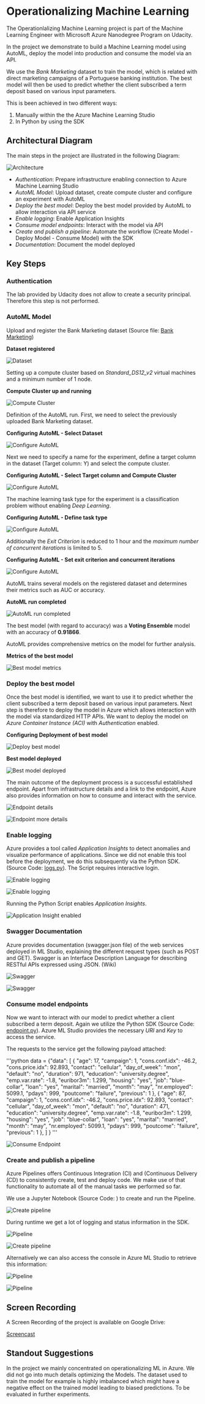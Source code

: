 # Operationalizing Machine Learning

The Operationlalizing Machine Learning project is part of the Machine Learning Engineer with Microsoft Azure Nanodegree Program on Udacity.

In the project we demonstrate to build a Machine Learning model using AutoML, deploy the model into production and consume the model via an API. 

We use the *Bank Marketing* dataset to train the model, which is related with direct marketing campaigns of a Portuguese banking institution. The best model will then be used to predict whether the client subscribed a term deposit based on various input parameters. 

This is been achieved in two different ways:
1. Manually within the the Azure Machine Learning Studio
2. In Python by using the SDK

## Architectural Diagram

The main steps in the project are illustrated in the following Diagram:

![Architecture](images/01-architecture.png)

* *Authentication*: Prepare infrastructure enabling connection to Azure Machine Learning Studio
* *AutoML Model*: Upload dataset, create compute cluster and configure an experiment with AutoML 
* *Deploy the best model*: Deploy the best model provided by AutoML to allow interaction via API service
* *Enable logging*: Enable Application Insights
* *Consume model endpoints*: Interact with the model via API
* *Create and publish a pipeline*: Automate the workflow (Create Model - Deploy Model - Consume Model) with the SDK
* *Documentation*: Document the model deployed

## Key Steps

### Authentication

The lab provided by Udacity does not allow to create a security principal. Therefore this step is not performed.

### AutoML Model

Upload and register the Bank Marketing dataset (Source file: [Bank Marketing](https://automlsamplenotebookdata.blob.core.windows.net/automl-sample-notebook-data/bankmarketing_train.csv)) 

**Dataset registered**

![Dataset](images/02-dataset.png)

Setting up a compute cluster based on *Standard_DS12_v2* virtual machines and a minimum number of 1 node.

**Compute Cluster up and running**

![Compute Cluster](images/03-compute-cluster.png)

Definition of the AutoML run. First, we need to select the previously uploaded Bank Marketing dataset.

**Configuring AutoML - Select Dataset**

![Configure AutoML](images/04-create-automl.png)

Next we need to specify a name for the experiment, define a target column in the dataset (Target column: Y) and select the compute cluster.

**Configuring AutoML - Select Target column and Compute Cluster**

![Configure AutoML](images/05-create-automl2.png)

The machine learning task type for the experiment is a classification problem without enabling *Deep Learning*.

**Configuring AutoML - Define task type**

![Configure AutoML](images/07-create-automl3.png)

Additionally the *Exit Criterion* is reduced to 1 hour and the *maximum number of concurrent iterations* is limited to 5.

**Configuring AutoML - Set exit criterion and concurrent iterations**

![Configure AutoML](images/06-create-automl4.png)

AutoML trains several models on the registered dataset and determines their metrics such as AUC or accuracy.

**AutoML run completed**

![AutoML run completed](images/08-automl-completed.png)

The best model (with regard to accuracy) was a **Voting Ensemble** model with an accuracy of **0.91866**.

AutoML provides comprehensive metrics on the model for further analysis.

**Metrics of the best model**

![Best model metrics](images/10-best-model-metrics.png)


### Deploy the best model

Once the best model is identified, we want to use it to predict whether the client subscribed a term deposit based on various input parameters. Next step is therefore to deploy the model in Azure which allows interaction with the model via standardized HTTP APIs. We want to deploy the model on *Azure Container Instance (ACI)* with *Authentication* enabled.

**Configuring Deployment of best model**

![Deploy best model](images/11-best-model-deploy.png)

**Best model deployed**

![Best model deployed](images/12-best-model-deployed.png)

The main outcome of the deployment process is a successful established endpoint. Apart from infrastructure details and a link to the endpoint, Azure also provides information on how to consume and interact with the service.

![Endpoint details](images/13-endpoint-best-model.png)


![Endpoint more details](images/14-endpoint-best-model2.png)


### Enable logging

Azure provides a tool called *Application Insights* to detect anomalies and visualize performance of applications. Since we did not enable this tool before the deployment, we do this subsequently via the Python SDK. (Source Code: [logs.py](https://github.com/HaslRepos/nd00333_AZMLND_C2/blob/master/logs.py)). The Script requires interactive login.

![Enable logging](images/15-enable-logging.png)

![Enable logging](images/16-enable-logging2.png)

Running the Python Script enables *Application Insights*.

![Application Insight enabled](images/17-endpoint-best-model-application-insight-enabled.png)


### Swagger Documentation

Azure provides documentation (swagger.json file) of the web services deployed in ML Studio, explaining the different request types (such as POST and GET). 
Swagger is an Interface Description Language for describing RESTful APIs expressed using JSON. (Wiki)

![Swagger](images/18-swagger.png)


![Swagger](images/19-swagger2.png)


### Consume model endpoints

Now we want to interact with our model to predict whether a client subscribed a term deposit. Again we utilize the Python SDK (Source Code: [endpoint.py](https://github.com/HaslRepos/nd00333_AZMLND_C2/blob/master/endpoint.py)). Azure ML Studio provides the necessary *URI* and *Key* to access the service.

The requests to the service get the following payload attached:

'''python
data = {"data":
        [
          {
            "age": 17,
            "campaign": 1,
            "cons.conf.idx": -46.2,
            "cons.price.idx": 92.893,
            "contact": "cellular",
            "day_of_week": "mon",
            "default": "no",
            "duration": 971,
            "education": "university.degree",
            "emp.var.rate": -1.8,
            "euribor3m": 1.299,
            "housing": "yes",
            "job": "blue-collar",
            "loan": "yes",
            "marital": "married",
            "month": "may",
            "nr.employed": 5099.1,
            "pdays": 999,
            "poutcome": "failure",
            "previous": 1
          },
          {
            "age": 87,
            "campaign": 1,
            "cons.conf.idx": -46.2,
            "cons.price.idx": 92.893,
            "contact": "cellular",
            "day_of_week": "mon",
            "default": "no",
            "duration": 471,
            "education": "university.degree",
            "emp.var.rate": -1.8,
            "euribor3m": 1.299,
            "housing": "yes",
            "job": "blue-collar",
            "loan": "yes",
            "marital": "married",
            "month": "may",
            "nr.employed": 5099.1,
            "pdays": 999,
            "poutcome": "failure",
            "previous": 1
          },
      ]
    }
'''

![Consume Endpoint](images/20-consume-endpoint.png)


### Create and publish a pipeline

Azure Pipelines offers Continuous Integration (CI) and (Continuous Delivery (CD) to consistently create, test and deploy code. We make use of that functionality to automate all of the manual tasks we performed so far.

We use a Jupyter Notebook (Source Code: ) to create and run the Pipeline.

![Create pipeline](images/21-create-pipeline.png)


During runtime we get a lot of logging and status information in the SDK.

![Pipeline](images/23-pipeline.png)


![Create pipeline](images/22-create-pipeline2.png)


Alternatively we can also access the console in Azure ML Studio to retrieve this information:

![Pipeline](images/23-pipeline3.png)


![Pipeline](images/24-pipeline2.png)







## Screen Recording

A Screen Recording of the project is available on Google Drive:

[Screencast](https://drive.google.com/file/d/1Q4mb2UiF-ariXywD1DgUTmd5qpm69wsS/view?usp=sharing)


## Standout Suggestions

In the project we mainly concentrated on operationalizing ML in Azure. We did not go into much details optimizing the Models. The dataset used to train the model for example is highly imbalanced which might have a negative effect on the trained model leading to biased predictions. To be evaluated in further experiments.

